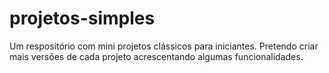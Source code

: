 # projetos-simples

Um respositório com mini projetos clássicos para iniciantes. Pretendo criar mais versões de cada projeto acrescentando algumas funcionalidades.
